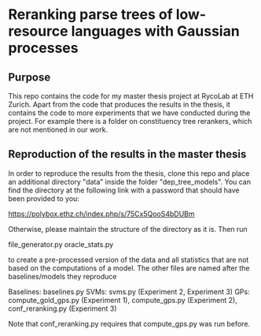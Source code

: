 # Reranking parse trees of low-resource languages with Gaussian processes

## Purpose

This repo contains the code for my master thesis project at RycoLab at ETH Zurich. Apart from the code that produces the results in the thesis,
it contains the code to more experiments that we have conducted during the project. For example there is a folder on constituency tree rerankers,
which are not mentioned in our work.

## Reproduction of the results in the master thesis

In order to reproduce the results from the thesis, clone this repo and place an additional directory "data" inside the folder "dep_tree_models".
You can find the directory at the following link with a password that should have been provided to you:

https://polybox.ethz.ch/index.php/s/75Cx5QooS4bDUBm

Otherwise, please maintain the structure of the directory as it is. Then run

file_generator.py 
oracle_stats.py

to create a pre-processed version of the data and all statistics that are not based on the computations of a model.
The other files are named after the baselines/models they reproduce

Baselines: baselines.py
SVMs: svms.py (Experiment 2, Experiment 3)
GPs: compute_gold_gps.py (Experiment 1), compute_gps.py (Experiment 2), conf_reranking.py (Experiment 3)

Note that conf_reranking.py requires that compute_gps.py was run before.
